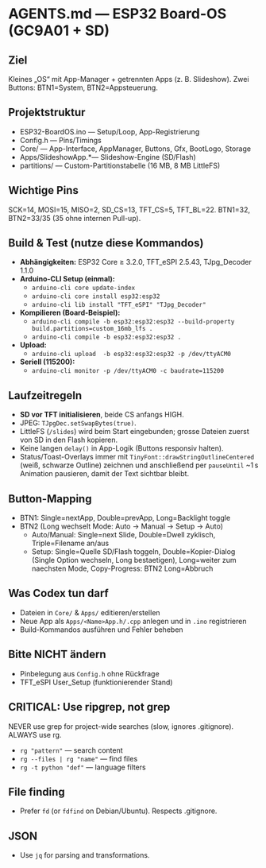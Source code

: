 # AGENTS.md — ESP32 Board-OS (GC9A01 + SD)

## Ziel
Kleines „OS“ mit App-Manager + getrennten Apps (z. B. Slideshow). Zwei Buttons: BTN1=System, BTN2=Appsteuerung.

## Projektstruktur
- ESP32-BoardOS.ino  — Setup/Loop, App-Registrierung
- Config.h           — Pins/Timings
- Core/              — App-Interface, AppManager, Buttons, Gfx, BootLogo, Storage
- Apps/SlideshowApp.*— Slideshow-Engine (SD/Flash)
- partitions/        — Custom-Partitionstabelle (16 MB, 8 MB LittleFS)

## Wichtige Pins
SCK=14, MOSI=15, MISO=2, SD_CS=13, TFT_CS=5, TFT_BL=22. BTN1=32, BTN2=33/35 (35 ohne internen Pull-up).

## Build & Test (nutze diese Kommandos)
- **Abhängigkeiten:** ESP32 Core ≥ 3.2.0, TFT_eSPI 2.5.43, TJpg_Decoder 1.1.0  
- **Arduino-CLI Setup (einmal):**
  - `arduino-cli core update-index`
  - `arduino-cli core install esp32:esp32`
  - `arduino-cli lib install "TFT_eSPI" "TJpg_Decoder"`
- **Kompilieren (Board-Beispiel):**
  - `arduino-cli compile -b esp32:esp32:esp32 --build-property build.partitions=custom_16mb_lfs .`
  - `arduino-cli compile -b esp32:esp32:esp32 .`
- **Upload:**  
  - `arduino-cli upload  -b esp32:esp32:esp32 -p /dev/ttyACM0`
- **Seriell (115200):**
  - `arduino-cli monitor -p /dev/ttyACM0 -c baudrate=115200`

## Laufzeitregeln
- **SD vor TFT initialisieren**, beide CS anfangs HIGH.
- JPEG: `TJpgDec.setSwapBytes(true)`.
- LittleFS (`/slides`) wird beim Start eingebunden; grosse Dateien zuerst von SD in den Flash kopieren.
- Keine langen `delay()` in App-Logik (Buttons responsiv halten).
- Status/Toast-Overlays immer mit `TinyFont::drawStringOutlineCentered` (weiß, schwarze Outline) zeichnen und anschließend per `pauseUntil` ~1 s Animation pausieren, damit der Text sichtbar bleibt.

## Button-Mapping
- BTN1: Single=nextApp, Double=prevApp, Long=Backlight toggle
- BTN2 (Long wechselt Mode: Auto -> Manual -> Setup -> Auto)
  - Auto/Manual: Single=next Slide, Double=Dwell zyklisch, Triple=Filename an/aus
  - Setup: Single=Quelle SD/Flash toggeln, Double=Kopier-Dialog (Single Option wechseln, Long bestaetigen), Long=weiter zum naechsten Mode, Copy-Progress: BTN2 Long=Abbruch

## Was Codex tun darf
- Dateien in `Core/` & `Apps/` editieren/erstellen
- Neue App als `Apps/<Name>App.h/.cpp` anlegen und in `.ino` registrieren
- Build-Kommandos ausführen und Fehler beheben

## Bitte NICHT ändern
- Pinbelegung aus `Config.h` ohne Rückfrage
- TFT_eSPI User_Setup (funktionierender Stand)

## CRITICAL: Use ripgrep, not grep

NEVER use grep for project-wide searches (slow, ignores .gitignore). ALWAYS use rg.

- `rg "pattern"` — search content
- `rg --files | rg "name"` — find files
- `rg -t python "def"` — language filters

## File finding

- Prefer `fd` (or `fdfind` on Debian/Ubuntu). Respects .gitignore.

## JSON

- Use `jq` for parsing and transformations.
